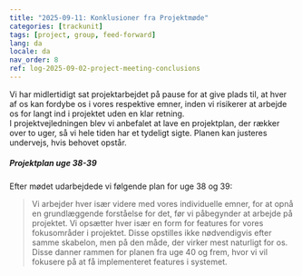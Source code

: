 ```yaml
---
title: "2025-09-11: Konklusioner fra Projektmøde"
categories: [trackunit]
tags: [project, group, feed-forward]
lang: da
locale: da
nav_order: 8
ref: log-2025-09-02-project-meeting-conclusions
---
```

Vi har midlertidigt sat projektarbejdet på pause for at give plads til, at hver af os kan fordybe os i vores respektive emner, inden vi risikerer at arbejde os for langt ind i projektet uden en klar retning.  
I projektvejledningen blev vi anbefalet at lave en projektplan, der rækker over to uger, så vi hele tiden har et tydeligt sigte. Planen kan justeres undervejs, hvis behovet opstår.  

##### Projektplan uge 38-39
Efter mødet udarbejdede vi følgende plan for uge 38 og 39:
> Vi arbejder hver især videre med vores individuelle emner, for at opnå en grundlæggende forståelse for det, før vi påbegynder at arbejde på projektet. Vi opsætter hver især en form for features for vores fokusområder i projektet. Disse opstilles ikke nødvendigvis efter samme skabelon, men på den måde, der virker mest naturligt for os. Disse danner rammen for planen fra uge 40 og frem, hvor vi vil fokusere på at få implementeret features i systemet.